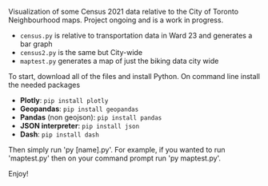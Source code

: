 Visualization of some Census 2021 data relative to the City of Toronto Neighbourhood maps. Project ongoing and is a work in progress.

* `census.py` is relative to transportation data in Ward 23 and generates a bar graph
* `census2.py` is the same but City-wide
* `maptest.py` generates a map of just the biking data city wide

To start, download all of the files and install Python. On command line install the needed packages
* **Plotly**: `pip install plotly`
* **Geopandas**: `pip install geopandas`
* **Pandas** (non geojson): `pip install pandas`
* **JSON interpreter**: `pip install json`
* **Dash**: `pip install dash`

Then simply run 'py [name].py'. For example, if you wanted to run 'maptest.py' then on your command prompt run 'py maptest.py'.

Enjoy! 
